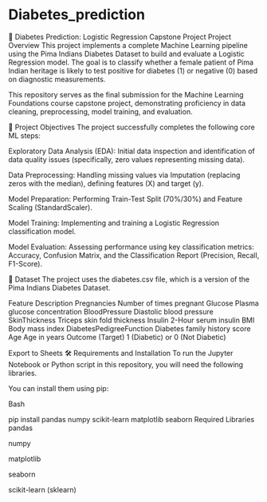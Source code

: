 # Diabetes_prediction
💉 Diabetes Prediction: Logistic Regression Capstone Project
Project Overview
This project implements a complete Machine Learning pipeline using the Pima Indians Diabetes Dataset to build and evaluate a Logistic Regression model. The goal is to classify whether a female patient of Pima Indian heritage is likely to test positive for diabetes (1) or negative (0) based on diagnostic measurements.

This repository serves as the final submission for the Machine Learning Foundations course capstone project, demonstrating proficiency in data cleaning, preprocessing, model training, and evaluation.

📌 Project Objectives
The project successfully completes the following core ML steps:

Exploratory Data Analysis (EDA): Initial data inspection and identification of data quality issues (specifically, zero values representing missing data).

Data Preprocessing: Handling missing values via Imputation (replacing zeros with the median), defining features (X) and target (y).

Model Preparation: Performing Train-Test Split (70%/30%) and Feature Scaling (StandardScaler).

Model Training: Implementing and training a Logistic Regression classification model.

Model Evaluation: Assessing performance using key classification metrics: Accuracy, Confusion Matrix, and the Classification Report (Precision, Recall, F1-Score).

💾 Dataset
The project uses the diabetes.csv file, which is a version of the Pima Indians Diabetes Dataset.

Feature	Description
Pregnancies	Number of times pregnant
Glucose	Plasma glucose concentration
BloodPressure	Diastolic blood pressure
SkinThickness	Triceps skin fold thickness
Insulin	2-Hour serum insulin
BMI	Body mass index
DiabetesPedigreeFunction	Diabetes family history score
Age	Age in years
Outcome (Target)	1 (Diabetic) or 0 (Not Diabetic)

Export to Sheets
🛠️ Requirements and Installation
To run the Jupyter Notebook or Python script in this repository, you will need the following libraries.

You can install them using pip:

Bash

pip install pandas numpy scikit-learn matplotlib seaborn
Required Libraries
pandas

numpy

matplotlib

seaborn

scikit-learn (sklearn)
